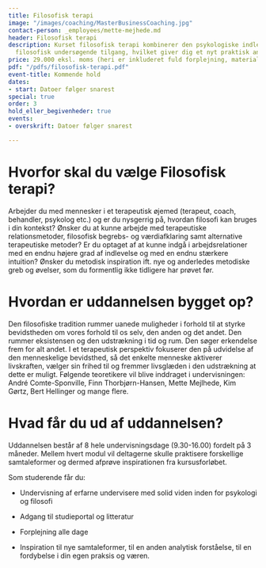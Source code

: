 ```yaml
---
title: Filosofisk terapi
image: "/images/coaching/MasterBusinessCoaching.jpg"
contact-person: _employees/mette-mejhede.md
header: Filosofisk terapi
description: Kurset filosofisk terapi kombinerer den psykologiske indlevelse med en
  filosofisk undersøgende tilgang, hvilket giver dig et nyt praktisk anvendeligt samtaleværktøj.
price: 29.000 eksl. moms (heri er inkluderet fuld forplejning, materialer)
pdf: "/pdfs/filosofisk-terapi.pdf"
event-title: Kommende hold
dates:
- start: Datoer følger snarest
special: true
order: 3
hold_eller_begivenheder: true
events:
- overskrift: Datoer følger snarest

---
```

# Hvorfor skal du vælge Filosofisk terapi?

Arbejder du med mennesker i et terapeutisk øjemed (terapeut, coach, behandler, psykolog etc.) og er du nysgerrig på, hvordan filosofi kan bruges i din kontekst? Ønsker du at kunne arbejde med terapeutiske relationsmetoder, filosofisk begrebs- og værdiafklaring samt alternative terapeutiske metoder? Er du optaget af at kunne indgå i arbejdsrelationer med en endnu højere grad af indlevelse og med en endnu stærkere intuition? Ønsker du metodisk inspiration ift. nye og anderledes metodiske greb og øvelser, som du formentlig ikke tidligere har prøvet før.

# Hvordan er uddannelsen bygget op?

Den filosofiske tradition rummer uanede muligheder i forhold til at styrke bevidstheden om vores forhold til os selv, den anden og det andet. Den rummer eksistensen og den udstrækning i tid og rum. Den søger erkendelse frem for alt andet. I et terapeutisk perspektiv fokuserer den på udvidelse af den menneskelige bevidsthed, så det enkelte menneske aktiverer livskraften, vælger sin frihed til og fremmer livsglæden i den udstrækning at dette er muligt. Følgende teoretikere vil blive inddraget i undervisningen: André Comte-Sponville, Finn Thorbjørn-Hansen, Mette Mejlhede, Kim Gørtz, Bert Hellinger og mange flere.

# Hvad får du ud af uddannelsen?

Uddannelsen består af 8 hele undervisningsdage (9.30-16.00) fordelt på 3 måneder. Mellem hvert modul vil deltagerne skulle praktisere forskellige samtaleformer og dermed afprøve inspirationen fra kursusforløbet.  

Som studerende får du:

- Undervisning af erfarne undervisere med solid viden inden for psykologi og filosofi

- Adgang til studieportal og litteratur

- Forplejning alle dage

- Inspiration til nye samtaleformer, til en anden analytisk forståelse, til en fordybelse i din egen praksis og væren.